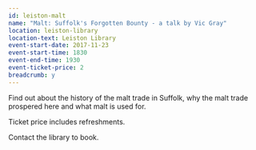 ```yaml
---
id: leiston-malt
name: "Malt: Suffolk's Forgotten Bounty - a talk by Vic Gray"
location: leiston-library
location-text: Leiston Library
event-start-date: 2017-11-23
event-start-time: 1830
event-end-time: 1930
event-ticket-price: 2
breadcrumb: y
---
```


Find out about the history of the malt trade in Suffolk, why the malt trade prospered here and what malt is used for.

Ticket price includes refreshments.

Contact the library to book.

